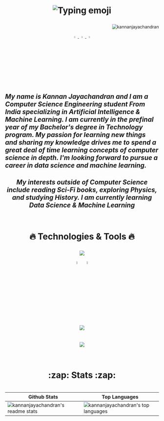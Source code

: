 <h1 align="center">

![Typing emoji](https://readme-typing-svg.herokuapp.com/?lines=Hello,+There!+👋;This+is+Kannan....;Nice+to+meet+you!&center=true&size=30)

</h1> 
  
<p align="right">
    <img src="https://komarev.com/ghpvc/?username=kannanjayachandran&label=Profile%20views&color=0e75b6&style=flat"alt="kannanjayachandran"/> </p> 

<p align="center">
  <a href="https://twitter.com/kannanj362">
  <img src="https://skillicons.dev/icons?i=twitter" width="4%"/>
    <a href="https://www.linkedin.com/in/kannan-j-976502223/">
    <img src="https://skillicons.dev/icons?i=linkedin" width="4%"/>
    <a href="https://www.instagram.com/kannan.jayachandran/">
    <img src="https://skillicons.dev/icons?i=instagram" width="4%"/>    
  </a>
</p>
    
<h2 style= align="center"><i>  My name is Kannan Jayachandran and I am a Computer Science Engineering student 
From India specializing in Artificial Intelligence & Machine Learning. I am currently in the prefinal year of my Bachelor's degree in Technology program. My passion for learning new things and sharing my knowledge
drives me to spend a great deal of time learning concepts
of computer science in depth. I'm looking forward to pursue a career in data science and machine learning. </i>

</h2>
    
<h2 align="center"><i> My interests outside of Computer Science include reading Sci-Fi books,
 exploring Physics, and studying History. I am currently learning Data Science & Machine Learning </i> </h2>
    
<br>
 
<h1 align="center" >
 
:fire: Technologies & Tools :fire:

</h1>
 
<div align="center" class="tools">

 <p align="center">
 
 <p align="center">
  <a href="https://github.com/kannanjayachandran">
    <img src="https://skillicons.dev/icons?i=c,cpp,java,python,js,r,go,swift" />
  </a>
</p>
 
[<img src="https://github.com/get-icon/geticon/blob/master/icons/numpy-icon.svg" width="5%"/>](https://numpy.org/doc/)
&nbsp;[<img src="https://raw.githubusercontent.com/get-icon/geticon/master/icons/pandas-icon.svg" width="5%"/>](https://pandas.pydata.org/)
    
</p>

<p align="center">
  <a href="https://github.com/kannanjayachandran">
    <img src="https://skillicons.dev/icons?i=html,css,bootstrap,flask" />
  </a>
</p>

<h1 align="center">
  <a href="https://github.com/kannanjayachandran">
    <img src="https://skillicons.dev/icons?i=git,linux,latex,azure,gcp,nodejs,heroku,vim" />
  </a>
    </h1>

</div>

 <br>
 
 <h1 align="center">
:zap: Stats  :zap:

 </h1>
 
 <h1 align="center">
   
| Github Stats | Top Languages |
| --- | --- |
| ![kannanjayachandran's readme stats](https://github-readme-stats.vercel.app/api?username=kannanjayachandran&theme=radical&include_all_commits=true&count_private=true&show_icons=true) | ![kannanjayachandran's top languages](https://github-readme-stats.vercel.app/api/top-langs/?username=kannanjayachandran&hide=CSS,HTML,jupyter%20notebook&langs_count=15&show_icons=true&title_color=f6c32c&icon_color=f6c32c&text_color=9f9f9f&bg_color=151515&count_private=true&layout=compact&card_width=400)|
   
 </h1>
